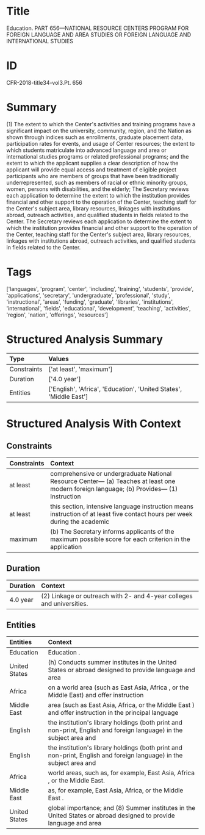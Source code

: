 # Title

 Education. PART 656—NATIONAL RESOURCE CENTERS PROGRAM FOR FOREIGN LANGUAGE AND AREA STUDIES OR FOREIGN LANGUAGE AND INTERNATIONAL STUDIES


# ID

 CFR-2018-title34-vol3.Pt. 656


# Summary

(1) The extent to which the Center's activities and training programs have a significant impact on the university, community, region, and the Nation as shown through indices such as enrollments, graduate placement data, participation rates for events, and usage of Center resources; the extent to which students matriculate into advanced language and area or international studies programs or related professional programs; and the extent to which the applicant supplies a clear description of how the applicant will provide equal access and treatment of eligible project participants who are members of groups that have been traditionally underrepresented, such as members of racial or ethnic minority groups, women, persons with disabilities, and the elderly;
The Secretary reviews each application to determine the extent to which the institution provides financial and other support to the operation of the Center, teaching staff for the Center's subject area, library resources, linkages with institutions abroad, outreach activities, and qualified students in fields related to the Center.
The Secretary reviews each application to determine the extent to which the institution provides financial and other support to the operation of the Center, teaching staff for the Center's subject area, library resources, linkages with institutions abroad, outreach activities, and qualified students in fields related to the Center.


# Tags

['languages', 'program', 'center', 'including', 'training', 'students', 'provide', 'applications', 'secretary', 'undergraduate', 'professional', 'study', 'instructional', 'areas', 'funding', 'graduate', 'libraries', 'institutions', 'international', 'fields', 'educational', 'development', 'teaching', 'activities', 'region', 'nation', 'offerings', 'resources']


# Structured Analysis Summary

| Type        | Values                                                             |
|:------------|:-------------------------------------------------------------------|
| Constraints | ['at least', 'maximum']                                            |
| Duration    | ['4.0 year']                                                       |
| Entities    | ['English', 'Africa', 'Education', 'United States', 'Middle East'] |


# Structured Analysis With Context

 


## Constraints

| Constraints   | Context                                                                                                                                              |
|:--------------|:-----------------------------------------------------------------------------------------------------------------------------------------------------|
| at least      | comprehensive or undergraduate National Resource Center&#8212; (a) Teaches at least one modern foreign language; (b) Provides&#8212; (1) Instruction |
| at least      | this section, intensive language instruction means instruction of at least five contact hours per week during the academic                           |
| maximum       | (b) The Secretary informs applicants of the  maximum possible score for each criterion in the application                                            |


## Duration

| Duration   | Context                                                               |
|:-----------|:----------------------------------------------------------------------|
| 4.0 year   | (2) Linkage or outreach with 2- and 4-year colleges and universities. |


## Entities

| Entities      | Context                                                                                                             |
|:--------------|:--------------------------------------------------------------------------------------------------------------------|
| Education     | Education .                                                                                                         |
| United States | (h) Conducts summer institutes in the  United States or abroad designed to provide language and area                |
| Africa        | on a world area (such as East Asia, Africa , or the Middle East) and offer instruction                              |
| Middle East   | area (such as East Asia, Africa, or the Middle East ) and offer instruction in the principal language               |
| English       | the institution's library holdings (both print and non-print, English and foreign language) in the subject area and |
| English       | the institution's library holdings (both print and non-print, English and foreign language) in the subject area and |
| Africa        | world areas, such as, for example, East Asia, Africa , or the Middle East.                                          |
| Middle East   | as, for example, East Asia, Africa, or the Middle East .                                                            |
| United States | global importance; and (8) Summer institutes in the United States or abroad designed to provide language and area   |


